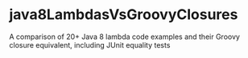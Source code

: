 # java8LambdasVsGroovyClosures
A comparison of 20+ Java 8 lambda code examples and their Groovy closure equivalent, including JUnit equality tests
